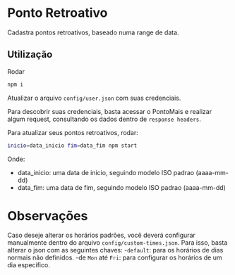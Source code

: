 # Ponto Retroativo

Cadastra pontos retroativos, baseado numa range de data.

## Utilização

Rodar
```sh
npm i
```

Atualizar o arquivo `config/user.json` com suas credenciais.

Para descobrir suas credenciais, basta acessar o PontoMais e realizar algum request, consultando os dados dentro de `response headers`.

Para atualizar seus pontos retroativos, rodar:

```sh
inicio=data_inicio fim=data_fim npm start
```

Onde: 
- data_inicio: uma data de inicio, seguindo modelo ISO padrao (aaaa-mm-dd)
- data_fim: uma data de fim, seguindo modelo ISO padrao (aaaa-mm-dd)


# Observações
Caso deseje alterar os horários padrões, você deverá configurar manualmente dentro do arquivo `config/custom-times.json`.
Para isso, basta alterar o json com as seguintes chaves:
    -`default`: para os horários de dias normais não definidos.
    -de `Mon` até `Fri`: para configurar os horários de um dia específico.


